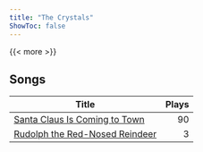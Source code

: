 ```yaml
---
title: "The Crystals"
ShowToc: false
---
```


{{< more >}}

## Songs
Title | Plays 
----- | -----: 
[Santa Claus Is Coming to Town](/songs/santa-claus-is-coming-to-town) | 90
[Rudolph the Red-Nosed Reindeer](/songs/rudolph-the-red-nosed-reindeer) | 3

